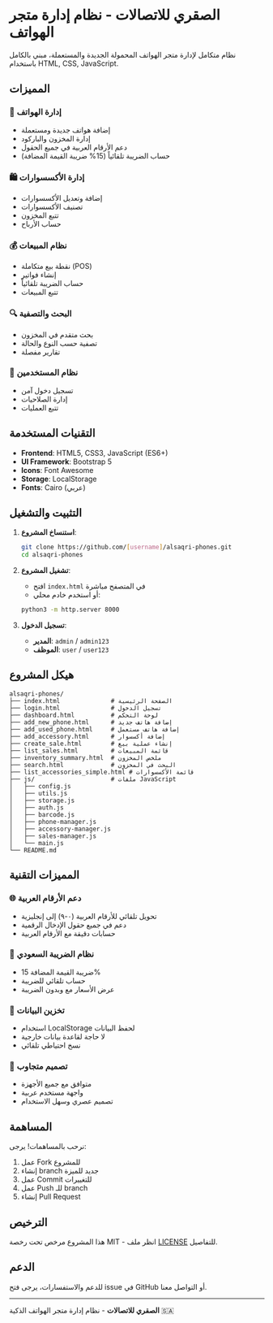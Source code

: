 # الصقري للاتصالات - نظام إدارة متجر الهواتف

نظام متكامل لإدارة متجر الهواتف المحمولة الجديدة والمستعملة، مبني بالكامل باستخدام HTML, CSS, JavaScript.

## المميزات

### 📱 إدارة الهواتف
- إضافة هواتف جديدة ومستعملة
- إدارة المخزون والباركود
- دعم الأرقام العربية في جميع الحقول
- حساب الضريبة تلقائياً (15% ضريبة القيمة المضافة)

### 🛍️ إدارة الأكسسوارات
- إضافة وتعديل الأكسسوارات
- تصنيف الأكسسوارات
- تتبع المخزون
- حساب الأرباح

### 💰 نظام المبيعات
- نقطة بيع متكاملة (POS)
- إنشاء فواتير
- حساب الضريبة تلقائياً
- تتبع المبيعات

### 🔍 البحث والتصفية
- بحث متقدم في المخزون
- تصفية حسب النوع والحالة
- تقارير مفصلة

### 👤 نظام المستخدمين
- تسجيل دخول آمن
- إدارة الصلاحيات
- تتبع العمليات

## التقنيات المستخدمة

- **Frontend**: HTML5, CSS3, JavaScript (ES6+)
- **UI Framework**: Bootstrap 5
- **Icons**: Font Awesome
- **Storage**: LocalStorage
- **Fonts**: Cairo (عربي)

## التثبيت والتشغيل

1. **استنساخ المشروع**:
   ```bash
   git clone https://github.com/[username]/alsaqri-phones.git
   cd alsaqri-phones
   ```

2. **تشغيل المشروع**:
   - افتح `index.html` في المتصفح مباشرة
   - أو استخدم خادم محلي:
   ```bash
   python3 -m http.server 8000
   ```

3. **تسجيل الدخول**:
   - **المدير**: `admin` / `admin123`
   - **الموظف**: `user` / `user123`

## هيكل المشروع

```
alsaqri-phones/
├── index.html              # الصفحة الرئيسية
├── login.html              # تسجيل الدخول
├── dashboard.html          # لوحة التحكم
├── add_new_phone.html      # إضافة هاتف جديد
├── add_used_phone.html     # إضافة هاتف مستعمل
├── add_accessory.html      # إضافة أكسسوار
├── create_sale.html        # إنشاء عملية بيع
├── list_sales.html         # قائمة المبيعات
├── inventory_summary.html  # ملخص المخزون
├── search.html             # البحث في المخزون
├── list_accessories_simple.html # قائمة الأكسسوارات
├── js/                     # ملفات JavaScript
│   ├── config.js
│   ├── utils.js
│   ├── storage.js
│   ├── auth.js
│   ├── barcode.js
│   ├── phone-manager.js
│   ├── accessory-manager.js
│   ├── sales-manager.js
│   └── main.js
└── README.md
```

## المميزات التقنية

### 🌐 دعم الأرقام العربية
- تحويل تلقائي للأرقام العربية (٠-٩) إلى إنجليزية
- دعم في جميع حقول الإدخال الرقمية
- حسابات دقيقة مع الأرقام العربية

### 💼 نظام الضريبة السعودي
- ضريبة القيمة المضافة 15%
- حساب تلقائي للضريبة
- عرض الأسعار مع وبدون الضريبة

### 💾 تخزين البيانات
- استخدام LocalStorage لحفظ البيانات
- لا حاجة لقاعدة بيانات خارجية
- نسخ احتياطي تلقائي

### 📱 تصميم متجاوب
- متوافق مع جميع الأجهزة
- واجهة مستخدم عربية
- تصميم عصري وسهل الاستخدام

## المساهمة

نرحب بالمساهمات! يرجى:

1. عمل Fork للمشروع
2. إنشاء branch جديد للميزة
3. عمل Commit للتغييرات
4. عمل Push للـ branch
5. إنشاء Pull Request

## الترخيص

هذا المشروع مرخص تحت رخصة MIT - انظر ملف [LICENSE](LICENSE) للتفاصيل.

## الدعم

للدعم والاستفسارات، يرجى فتح issue في GitHub أو التواصل معنا.

---

**الصقري للاتصالات** - نظام إدارة متجر الهواتف الذكية 🇸🇦
